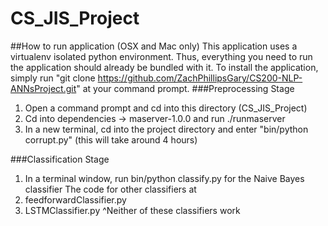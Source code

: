 # CS_JIS_Project


##How to run application (OSX and Mac only)
This application uses a virtualenv isolated python environment. Thus, everything you need to run the application should already be bundled with it. To install the application, simply run "git clone https://github.com/ZachPhillipsGary/CS200-NLP-ANNsProject.git" at your command prompt.
###Preprocessing Stage
1. Open a command prompt and cd into this directory (CS_JIS_Project)
2. Cd into dependencies -> maserver-1.0.0 and run ./runmaserver
3. In a new terminal, cd into the project directory and enter "bin/python corrupt.py" (this will take around 4 hours)

###Classification Stage
1. In a terminal window, run bin/python classify.py for the Naive Bayes classifier
The code for other classifiers at
1. feedforwardClassifier.py
2. LSTMClassifier.py
^Neither of these classifiers work
